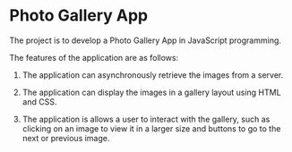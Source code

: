 # Photo Gallery App <a href="www.google.com"><ion-icon name="document-outline"></ion-icon></a>
The project is to develop a Photo Gallery App in JavaScript programming.


The features of the application are as follows:

1. The application can asynchronously retrieve the images from a server.

2. The application can display the images in a gallery layout using HTML and CSS.

3. The application is allows a user to interact with the gallery, such as clicking on an image to view it in a larger size and buttons to go to the next or previous image.
